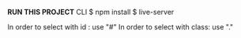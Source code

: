 **RUN THIS PROJECT**
CLI 
$ npm install
$ live-server


In order to select with id : use "#"
In order to select with class: use "."